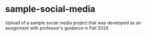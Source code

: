 # sample-social-media
Upload of a sample social media project that was developed as an assignment with professor's guidance in Fall 2020
